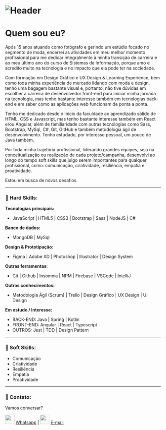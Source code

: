 # ![Header]( https://thalesnunes.com.br/github/header-dev.png )

#  Quem sou eu?

Após 15 anos atuando como fotógrafo e gerindo um estúdio focado no segmento de moda, encerrei as atividades em meu melhor momento profissional para me dedicar integralmente à minha transição de carreira e ao meu último ano do curso de Sistemas de Informação, porque amo e acredito muito na tecnologia e no impacto que ela pode ter na sociedade.

Com formação em Design Gráfico e UX Design & Learning Experience, bem como toda minha experiência de mercado lidando com moda e design, tenho uma bagagem bastante visual e, portanto, não tive dúvidas em escolher a carreira de desenvolvedor front-end para iniciar minha jornada na tecnologia, mas tenho bastante interesse também em tecnologias back-end e em saber como as aplicações web funcionam de ponta a ponta.

Tenho me dedicado desde o início da faculdade ao aprendizado sólido de HTML, CSS e Javascript, mas tenho bastante interesse também em React e/ou Angular, além de familiaridade com outras tecnologias como Sass, Bootstrap, MySql, C#, Git, GitHub e também metodologia ágil de desenvolvimento. Tenho estudado, por interesse pessoal, um pouco de Java também.

Por toda minha trajetória profissional, liderando grandes equipes, seja na conceitualização ou realização de cada projeto/campanha, desenvolvi ao longo do tempo soft skills que julgo serem importantes para qualquer profissional, como: comunicação, criatividade, resiliência, empatia e proatividade.

Estou em busca de novos desafios.


------

### :rocket: Hard Skills:

**Tecnologias principais:** 

- JavaScript | HTML5 | CSS3 | Bootstrap | Sass | NodeJS | C#




**Banco de dados:**

- MongoDB | MySql
  

**Design & Prototipação:**

- Figma | Adobe XD | Photoshop | Illustrator | Design System
  

**Outras ferramentas**:

- Git | Github | Insomnia | NPM | Firebase | VSCode | IntelliJ 



**Outros conhecimentos:**

- Metodologia Ágil (Scrum) | Trello | Design Gráfico | UX Design | UI Design



**Em estudo / Interesse:**

- BACK-END: Java | Spring | Kotlin
- FRONT-END: Angular | React | Typescript
- OUTROS: Jest | TDD | Design Pattern




------

### :rocket: Soft Skills:

- Comunicação
- Criatividade
- Resiliência
- Empatia
- Proatividade
  

------

###  :rocket: Contato:

Vamos conversar? 

<img src="https://thalesnunes.com.br/github/whatsapp.svg" width="30"> [Whatsapp](https://api.whatsapp.com/send?phone=5535997438652) | <img src="https://thalesnunes.com.br/github/email.svg" width="30"> [E-mail](mailto:thales.o.nunes@gmail.com)

